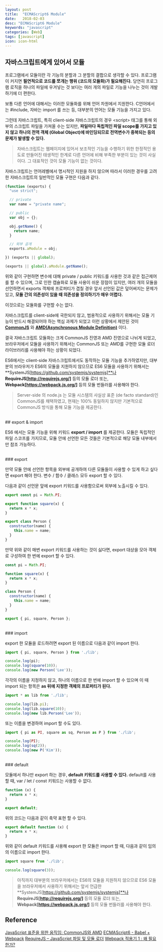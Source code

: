 ```yaml
---
layout: post
title:  "ECMAScript6 Module"
date:   2018-02-03
desc: "ECMAScript6 Module"
keywords: "javascript"
categories: [Web]
tags: [javascript]
icon: icon-html
---
```


##  자바스크립트에게 있어서 모듈

프로그램에서 모듈이란 각 기능의 분할과 그 분할의 결합으로 생각할 수 있다. 
프로그램이 커지면 **필연적으로 코드를 쪼개는 행위 (코드의 모듈화)가 필요해진다.** 당연히 프로그램 로직을 하나의 파일에 우겨넣는 것 보다는 여러 개의 파일로 기능을 나누는 것이 개발하기에 더 편한다.

보통 다른 언어에 대해서는 이러한 모듈화를 위해 언어 차원에서 지원한다. C언어에서는 #include, 자바는 import 를 쓰는 등, 대부분의 언어는 모듈 기능을 가지고 있다.

그런데 자바스크립트, 특히 client-side 자바스크립트의 경우 \<script\> 태그를 통해 외부의 스크립트 파일을 가져올 수는 있지만, **파일마다 독립적인 파일 scope를 가지고 있지 않고 하나의 전역 객체 (Global Object)에 바인딩되므로 전역변수가 중복되는 등의 문제가 발생할 수 있다.**

> 자바스크립트는 웹페이지에 있어서 보조적인 기능을 수행하기 위한 한정적인 용도로 만들어진 태생적인 한계로 다른 언어에 비해 부족한 부분이 있는 것이 사실이다. 그 대표적인 것이 모듈 기능이 없는 것이다.

자바스크립트는 언어레벨에서 명시적인 지원을 하지 않으며 따라서 이러한 경우를 고려한 자바스크립트의 일반적인 모듈 구현은 다음과 같다.

```javascript
(function (exports) {
  "use strict";

  // private
  var name = "private name";

  // public 
  var obj = {};

  obj.getName() {
    return name;
  }

  // 외부 공개
  exports.aModule = obj;

}) (exports || global);

(exports || global).aModule.getName();
```

위와 같이 구현하면 변수에 대해 private / public 키워드를 사용한 것과 같은 접근제어를 할 수 있으며, 그로 인한 캡슐화로 모듈 사용이 쉬운 장점이 있지만, 여러 개의 모듈을 선언하면서 exports 객체에 프로퍼티가 겹칠 경우 앞서 선언된 값은 덮어써지는 문제가 있고, **모듈 간의 의존성이 있을 때 의존성을 정의하기가 매우 어렵다.**

이것으로는 모듈화를 구현할 수는 없다.

자바스크립트를 client-side에 국한되지 않고, 범용적으로 사용하기 위해서는 모듈 기능이 반드시 해결되어야 하는 핵심 과제가 되었고 이런 상황에서 제안된 것이 **[CommonJS](http://www.commonjs.org/)** 와 **[AMD(Asynchronous Module Definition)](https://github.com/amdjs/amdjs-api/wiki/AMD)** 이다.

결국 자바스크립트 모듈화는 크게 CommonJS 진영과 AMD 진영으로 나뉘게 되었고, 브라우저에서 모듈을 사용하기 위해서는 CommonJS 또는 AMD를 구현한 모듈 로더 라이브러리를 사용해야 하는 상황이 되었다.

ES6에서는 client-side 자바스크립트에서도 동작하는 모듈 기능을 추가하였지만, 대부분의 브라우저가 ES6의 모듈을 지원하지 않으므로 ES6 모듈을 사용하기 위해서는 **SystemJS[https://github.com/systemjs/systemjs]**나 **RequireJS[http://requirejs.org/]** 등의 모듈 로더 또는, **Webpack[https://webpack.js.org/]** 등의 모듈 번들러를 사용해야 한다.

> Server-side 의 node.js 는 모듈 시스템의 사실상 표준 (de facto standard)인 CommonJS를 채택하였고,  현재는 100% 동일하지 않지만 기본적으로 CommonJS 방식을 통해 모듈 기능을 제공한다.


<br>
## export & import

ES6 에서는 모듈 기능을 위해 키워드 **export / import** 를 제공한다.
모듈은 독립적인 파일 스코프를 가지므로, 모듈 안에 선언한 모든 것들은 기본적으로 해당 모듈 내부에서만 참조 가능하다.

<br>
### export

만약 모듈 안에 선언한 항목을 외부에 공개하여 다른 모듈들이 사용할 수 있게 하고 싶다면 export 해야 한다. 변수 / 함수 / 클래스 모두 export 할 수 있다.

다음과 같이 선언문 앞에 export 키워드를 사용함으로써 외부에 노출시킬 수 있다.

```javascript
export const pi = Math.PI;

export function square(x) {
  return x * x;
}

export class Person {
  constructor(name) {
    this.name = name;
  }
}
```

만약 위와 같이 매번 export 키워드를 사용하는 것이 싫다면, export 대상을 모아 객체로 구성하여 한 번에 export 할 수 있다.

```javascript
const pi = Math.PI;

function square(x) {
  return x * x;
}

class Person {
  constructor(name) {
    this.name = name;
  }
}

export { pi, square, Person };
```

<br>
### import

export 한 모듈을 로드하려면 export 된 이름으로 다음과 같이 import 한다.

```javascript
import { pi, square, Person } from './lib';

console.log(pi);
console.log(square(10));
console.log(new Person('Lee'));
```

각각의 이름을 지정하지 않고, 하나의 이름으로 한 번에 import 할 수 있으며 이 때 import 되는 항목은 **as 뒤에 지정한 객체의 프로퍼티가 된다.**

```javascript
import * as lib from './lib';

console.log(lib.pi);
console.log(lib.square(10));
console.log(new lib.Person('Lee'));
```

또는 이름을 변경하여 import 할 수도 있다.

```javascript
import { pi as PI, square as sq, Person as P } from './lib';

console.log(PI);
console.log(sq(2));
console.log(new P('Kim'));
```

<br>
### default

모듈에서 하나만 export 하는 경우, **default 키워드를 사용할 수 있다.** 
default를 사용할 때, var / let / const 키워드는 사용할 수 없다.

```javascript
function (x) {
  return x * x;
}

export default;
```

위의 코드는 다음과 같이 축약 표현 할 수 있다.

```javascript
export default function (x) {
  return x * x;
}
```

위와 같이 default 키워드를 사용해 export 한 모듈은 import 할 때, 다음과 같이 임의의 이름으로 import 한다.

```javascript
import square from './lib';

console.log(square(3));
```

> 아직까지 대부분의 브라우저에서는 ES6의 모듈을 지원하지 않으므로 ES6 모듈을 브라우저에서 사용하기 위해서는 앞서 언급한  **SystemJS[https://github.com/systemjs/systemjs]**나 **RequireJS[http://requirejs.org/]** 등의 모듈 로더 또는, **Webpack[https://webpack.js.org/]** 등의 모듈 번들러를 사용해야 한다.

## Reference

[JavaScript 표준을 위한 움직임: CommonJS와 AMD](http://d2.naver.com/helloworld/12864)
[ECMAScript6 - Babel + Webpack](http://poiemaweb.com/es6-babel)
[RequireJS – JavaScript 파일 및 모듈 로더](http://blog.javarouka.me/2013/04/requirejs-javascript.html)
[Webpack 적용기 1 : 왜 필요한가?](https://hjlog.me/post/117)

